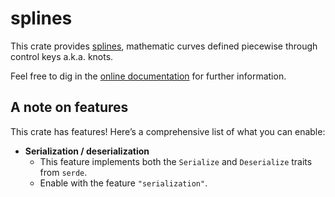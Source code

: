 # splines

This crate provides [splines](https://en.wikipedia.org/wiki/Spline_(mathematics)), mathematic curves
defined piecewise through control keys a.k.a. knots.

Feel free to dig in the [online documentation](https://docs.rs/splines) for further information.

## A note on features

This crate has features! Here’s a comprehensive list of what you can enable:

  - **Serialization / deserialization**
    + This feature implements both the `Serialize` and `Deserialize` traits from `serde`.
    + Enable with the feature `"serialization"`.

